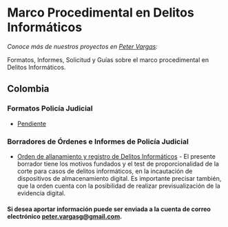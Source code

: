 # Marco Procedimental en Delitos Informáticos
_Conoce más de nuestros proyectos en [Peter Vargas](https://petervargas.com):_

Formatos, Informes, Solicitud y Guías sobre el marco procedimental en Delitos Informáticos.

<p id="Colombia">

## Colombia

### Formatos Policía Judicial

* [Pendiente](https://) 

### Borradores de Órdenes e Informes de Policía Judicial

  - [Orden de allanamiento y registro de Delitos Informáticos](https://github.com/PetterVargas/Marco-Juridico-y-Teorico-de-Delitos-Informaticos-Cibercrimen/blob/master/Colombia/Ley%201273%20de%202009%20-%20Se%20crea%20el%20bien%20jur%C3%ADdico%20tutelado%20De%20la%20Protecci%C3%B3n%20de%20la%20Informaci%C3%B3n%20y%20de%20los%20Datos.pdf) - El presente borrador tiene los motivos fundados y el test de proporcionalidad de la corte para casos de delitos informáticos, en la incautación de dispositivos de almacenamiento digital. Es importante precisar también, que la orden cuenta con la posibilidad de realizar previsualización de la evidencia digital.

#### Si desea aportar información puede ser enviada a la cuenta de correo electrónico peter.vargasg@gmail.com.
